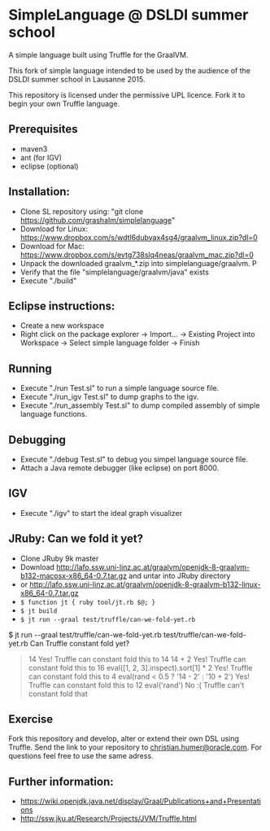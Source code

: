 # SimpleLanguage @ DSLDI summer school

A simple language built using Truffle for the GraalVM.

This fork of simple language intended to be used by the audience of the DSLDI summer school in Lausanne 2015.

This repository is licensed under the permissive UPL licence. Fork it to begin
your own Truffle language.

## Prerequisites
* maven3 
* ant (for IGV)
* eclipse (optional)

## Installation:

* Clone SL repository using:
   "git clone https://github.com/grashalm/simplelanguage"
* Download 
   for Linux: https://www.dropbox.com/s/wdtl6dubyax4sg4/graalvm_linux.zip?dl=0 
* Download for Mac: https://www.dropbox.com/s/evtg738slq4neas/graalvm_mac.zip?dl=0
* Unpack the downloaded graalvm_*.zip into simplelanguage/graalvm. P
* Verify that the file "simplelanguage/graalvm/java" exists
* Execute "./build"

## Eclipse instructions:

* Create a new workspace
* Right click on the package explorer -> Import... -> Existing Project into Workspace -> Select simple language folder -> Finish

## Running

* Execute "./run Test.sl" to run a simple language source file.
* Execute "./run_igv Test.sl" to dump graphs to the igv.
* Execute "./run_assembly Test.sl" to dump compiled assembly of simple language functions.

## Debugging

* Execute "./debug Test.sl" to debug you simpel language source file.
* Attach a Java remote debugger (like eclipse) on port 8000.

## IGV

* Execute "./igv" to start the ideal graph visualizer

## JRuby: Can we fold it yet?
* Clone JRuby 9k master
* Download http://lafo.ssw.uni-linz.ac.at/graalvm/openjdk-8-graalvm-b132-macosx-x86_64-0.7.tar.gz and untar into JRuby directory
* or http://lafo.ssw.uni-linz.ac.at/graalvm/openjdk-8-graalvm-b132-linux-x86_64-0.7.tar.gz
* `$ function jt { ruby tool/jt.rb $@; }`
* `$ jt build`
* `$ jt run --graal test/truffle/can-we-fold-yet.rb`

$ jt run --graal test/truffle/can-we-fold-yet.rb test/truffle/can-we-fold-yet.rb
Can Truffle constant fold yet?
> 14
Yes! Truffle can constant fold this to 14
> 14 + 2
Yes! Truffle can constant fold this to 16
> eval([1, 2, 3].inspect).sort[1] * 2
Yes! Truffle can constant fold this to 4
> eval(rand < 0.5 ? '14 - 2' : '10 + 2')
Yes! Truffle can constant fold this to 12
> eval('rand')
No :( Truffle can't constant fold that

## Exercise
Fork this repository and develop, alter or extend their own DSL using Truffle.
Send the link to your repository to christian.humer@oracle.com.
For questions feel free to use the same adress.


## Further information:

* https://wiki.openjdk.java.net/display/Graal/Publications+and+Presentations
* http://ssw.jku.at/Research/Projects/JVM/Truffle.html
